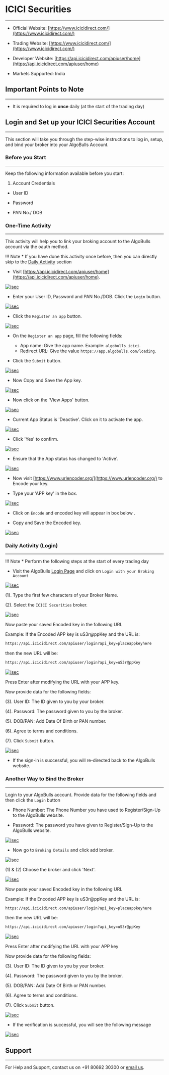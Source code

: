 # ICICI Securities
---

* Official Website: [https://www.icicidirect.com/](https://www.icicidirect.com/)

* Trading Website: [https://www.icicidirect.com/](https://www.icicidirect.com/)

* Developer Website: [https://api.icicidirect.com/apiuser/home](https://api.icicidirect.com/apiuser/home)

* Markets Supported: India

## Important Points to Note
---
* It is required to log in **once** daily (at the start of the trading day)

## Login and Set up your ICICI Securities Account 
---
This section will take you through the step-wise instructions to log in, setup, and bind your broker into your AlgoBulls Account.

### Before you Start
---
Keep the following information available before you start:

1) Account Credentials

* User ID

* Password

* PAN No./ DOB 

### One-Time Activity
---
This activity will help you to link your broking account to the AlgoBulls account via the oauth method.

!!! Note
    * If you have done this activity once before, then you can directly skip to the [Daily Activity](#daily-activity-login) section

* Visit [https://api.icicidirect.com/apiuser/home](https://api.icicidirect.com/apiuser/home).

[ ![isec](imgs/icici_securities/home.png "Click to Enlarge or Ctrl+Click to open in a new Tab") ](imgs/icici_securities/home.png)

* Enter your User ID, Password and PAN No./DOB. Click the `Login` button.

[ ![isec](imgs/icici_securities/login.png "Click to Enlarge or Ctrl+Click to open in a new Tab") ](imgs/icici_securities/login.png)

* Click the `Register an app` button.

[ ![isec](imgs/icici_securities/register_an_app.png "Click to Enlarge or Ctrl+Click to open in a new Tab") ](imgs/icici_securities/register_an_app.png)

* On the `Register an app` page, fill the following fields:

    * App name: Give the app name. Example: `algobulls_icici`.
    * Redirect URL: Give the value `https://app.algobulls.com/loading`.
    
* Click the `Submit` button.

[ ![isec](imgs/icici_securities/submit.png "Click to Enlarge or Ctrl+Click to open in a new Tab") ](imgs/icici_securities/submit.png)


* Now Copy and Save the App key.

[ ![isec](imgs/icici_securities/app_key.png "Click to Enlarge or Ctrl+Click to open in a new Tab") ](imgs/icici_securities/app_key.png)


* Now click on the 'View Apps' button.

[ ![isec](imgs/icici_securities/view_apps.png "Click to Enlarge or Ctrl+Click to open in a new Tab") ](imgs/icici_securities/view_apps.png)


* Current App Status is 'Deactive'. Click on it to activate the app.

[ ![isec](imgs/icici_securities/deactive.png "Click to Enlarge or Ctrl+Click to open in a new Tab") ](imgs/icici_securities/deactive.png)


* Click 'Yes' to confirm.

[ ![isec](imgs/icici_securities/yes.png "Click to Enlarge or Ctrl+Click to open in a new Tab") ](imgs/icici_securities/yes.png)


* Ensure that the App status has changed to 'Active'.

[ ![isec](imgs/icici_securities/active.png "Click to Enlarge or Ctrl+Click to open in a new Tab") ](imgs/icici_securities/active.png)


* Now visit [https://www.urlencoder.org/](https://www.urlencoder.org/) to Encode your key.

* Type your 'APP key' in the box.

[ ![isec](imgs/icici_securities/encode.png "Click to Enlarge or Ctrl+Click to open in a new Tab") ](imgs/icici_securities/encode.png)

* Click on `Encode` and encoded key will appear in box below .

* Copy and Save the Encoded key.

[ ![isec](imgs/icici_securities/encode_two.png "Click to Enlarge or Ctrl+Click to open in a new Tab") ](imgs/icici_securities/encode_two.png)


### Daily Activity (Login)
---

!!! Note
    * Perform the following steps at the start of every trading day

* Visit the AlgoBulls [Login Page](https://app.algobulls.com/user/login) and click on `Login with your Broking Account`

[ ![isec](imgs/icici_securities/algo_home.png "Click to Enlarge or Ctrl+Click to open in a new Tab") ](imgs/icici_securities/algo_home.png)

(1). Type the first few characters of your Broker Name.

(2). Select the `ICICI Securities` broker.

[ ![isec](imgs/icici_securities/select_broker.png "Click to Enlarge or Ctrl+Click to open in a new Tab") ](imgs/icici_securities/select_broker.png)

Now paste your saved Encoded key in the following URL

Example: If the Encoded APP key is uS3r@ppKey and the URL is:

```html
https://api.icicidirect.com/apiuser/login?api_key=placeappkeyhere
```
then the new URL will be:

```html
https://api.icicidirect.com/apiuser/login?api_key=uS3r@ppKey
```

[ ![isec](imgs/icici_securities/key.png "Click to Enlarge or Ctrl+Click to open in a new Tab") ](imgs/icici_securities/key.png)

Press Enter after modifying the URL with your APP key.

Now provide data for the following fields:

(3). User ID: The ID given to you by your broker.

(4). Password: The password given to you by the broker.

(5). DOB/PAN: Add Date Of Birth or PAN number.

(6). Agree to terms and conditions.

(7). Click `Submit` button.

[ ![isec](imgs/icici_securities/login_again.png "Click to Enlarge or Ctrl+Click to open in a new Tab") ](imgs/icici_securities/login_again.png)

* If the sign-in is successful, you will re-directed back to the AlgoBulls website.

### Another Way to Bind the Broker
---

Login to your AlgoBulls account. Provide data for the following fields and then click the `Login` button

* Phone Number: The Phone Number you have used to Register/Sign-Up to the AlgoBulls website.

* Password: The password you have given to Register/Sign-Up to the AlgoBulls website.

[ ![isec](imgs/sign-in-2.png "Click to Enlarge or Ctrl+Click to open in a new Tab") ](imgs/sign-in-2.png)

* Now go to `Broking Details` and click add broker.

[ ![isec](imgs/brokingdetails.png "Click to Enlarge or Ctrl+Click to open in a new Tab") ](imgs/brokingdetails.png)

(1) & (2) Choose the broker and click 'Next'.

[ ![isec](imgs/icici_securities/icici.png "Click to Enlarge or Ctrl+Click to open in a new Tab") ](imgs/icici_securities/icici.png)

Now paste your saved Encoded key in the following URL

Example: If the Encoded APP key is uS3r@ppKey and the URL is:

```html
https://api.icicidirect.com/apiuser/login?api_key=placeappkeyhere
```
then the new URL will be:

```html
https://api.icicidirect.com/apiuser/login?api_key=uS3r@ppKey
```

[ ![isec](imgs/icici_securities/key.png "Click to Enlarge or Ctrl+Click to open in a new Tab") ](imgs/icici_securities/key.png)

Press Enter after modifying the URL with your APP key

Now provide data for the following fields:

(3). User ID: The ID given to you by your broker.

(4). Password: The password given to you by the broker.

(5). DOB/PAN: Add Date Of Birth or PAN number.

(6). Agree to terms and conditions.

(7). Click `Submit` button.

[ ![isec](imgs/icici_securities/login_again.png "Click to Enlarge or Ctrl+Click to open in a new Tab") ](imgs/icici_securities/login_again.png)

* If the verification is successful, you will see the following message

[ ![isec](imgs/success_login.png "Click to Enlarge or Ctrl+Click to open in a new Tab") ](imgs/success_login.png)

## Support
---
For Help and Support, contact us on +91 80692 30300 or [email us](mailto:support@algobulls.com).
